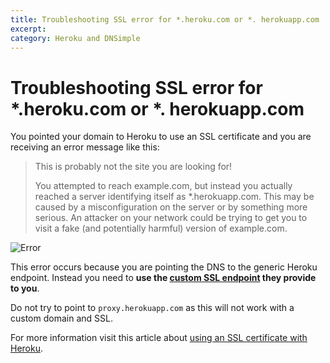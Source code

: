 ```yaml
---
title: Troubleshooting SSL error for *.heroku.com or *. herokuapp.com
excerpt: 
category: Heroku and DNSimple
---
```


# Troubleshooting SSL error for *.heroku.com or *. herokuapp.com

You pointed your domain to Heroku to use an SSL certificate and you are receiving an error message like this:

> This is probably not the site you are looking for!
>
> You attempted to reach example.com, but instead you actually reached a server identifying itself as *.herokuapp.com. This may be caused by a misconfiguration on the server or by something more serious. An attacker on your network could be trying to get you to visit a fake (and potentially harmful) version of example.com.

![Error](http://f.cl.ly/items/2Q1V0g1x3D0f2U2h282G/dnsimple-heroku-ssl-error.png)

This error occurs because you are pointing the DNS to the generic Heroku endpoint. Instead you need to **use the [custom SSL endpoint](https://devcenter.heroku.com/articles/ssl-endpoint) they provide to you**.

Do not try to point to `proxy.herokuapp.com` as this will not work with a custom domain and SSL.

For more information visit this article about [using an SSL certificate with Heroku](http://support.dnsimple.biz/articles/ssl-certificate-with-heroku).
